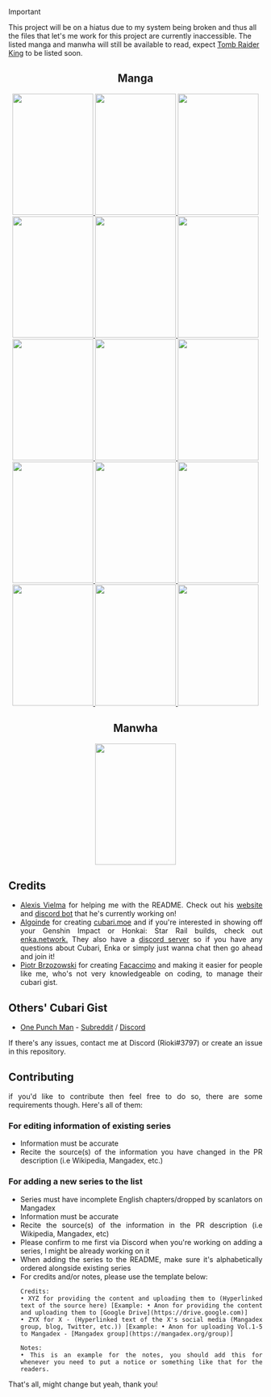> [!IMPORTANT]  
> This project will be on a hiatus due to my system being broken and thus all the files that let's me work for this project are currently inaccessible. The listed manga and manwha will still be available to read, expect [Tomb Raider King](https://anilist.co/manga/110462) to be listed soon.

<div align="center">

## Manga

<a href="https://cubari.moe/proxy/gist/cmF3L1lrdXpoZS9NYW5nYS9tYXN0ZXIvQWppbi5qc29u/" title="Ajin">
    <img src="https://github.com/Ykuzhe/Mangwha/assets/118425258/4145d589-6050-4e8c-9777-bbe2b908a496" width="160" height="240">
</a>

<a href="https://cubari.moe/proxy/gist/cmF3L1lrdXpoZS9NYW5nYS9tYXN0ZXIvQXlhc2hpbW9uLmpzb24/" title="Ayashimon">
    <img src="https://github.com/Ykuzhe/Mangwha/assets/118425258/ae31da7c-8889-4730-910b-ba7cd4ab8397" width="160" height="240">
</a>

<a href="https://cubari.moe/read/gist/cmF3L1lrdXpoZS9NYW5nd2hhL21hc3Rlci9CbGVhY2glMjAtJTIwRGlnaXRhbCUyMENvbG9yZWQlMjBDb21pY3MuanNvbg/" title="Bleach - Digital Colored Comics">
    <img src="https://github.com/Ykuzhe/Mangwha/assets/118425258/85607310-b38a-42ae-a545-4d7971c3828f" width="160" height="240"
</a>

<a href="https://cubari.moe/read/gist/cmF3L1lrdXpoZS9NYW5nd2hhL21hc3Rlci9DbGF5bW9yZS5qc29u/" title="Claymore">
    <img src="https://github.com/Ykuzhe/Mangwha/assets/118425258/6df54fa6-e932-42fc-8aa4-2db81f47262c" width="160" height="240">
</a>

<a href="https://cubari.moe/proxy/gist/cmF3L1lrdXpoZS9NYW5nYS9tYXN0ZXIvR29vZGJ5ZSwlMjBFcmkuanNvbg/" title="Goodbye, Eri">
    <img src="https://github.com/Ykuzhe/Mangwha/assets/118425258/6f478670-709e-47dd-bc89-15faa6948c4a" width="160" height="240">
</a>

<a href="https://cubari.moe/proxy/gist/cmF3L1lrdXpoZS9NYW5nYS9tYXN0ZXIvR3lvLmpzb24/" title= "Gyo">
    <img src="https://github.com/Ykuzhe/Mangwha/assets/118425258/72e93fa3-6dba-41d5-b1c9-21a0725f9468" width="160" height="240">
</a>

<a href="https://cubari.moe/proxy/gist/cmF3L1lrdXpoZS9NYW5nYS9tYXN0ZXIvSGVsbCdzJTIwUGFyYWRpc2UuanNvbg/" title="Hell's Paradise">
    <img src="https://github.com/Ykuzhe/Mangwha/assets/118425258/4b7afa46-b783-431c-bd00-2ff9598ff366" width="160" height="240">
</a> 

<a href="https://cubari.moe/read/gist/cmF3L1lrdXpoZS9NYW5nd2hhL21hc3Rlci9KdW5qaSUyMEl0byUyMFNob3J0JTIwU3RvcnklMjBDb2xsZWN0aW9uOiUyMEJFU1QlMjBPRiUyMEJFU1QuanNvbg/" title="Junji Ito Short Story Collection: BEST OF BEST">
    <img src="https://github.com/Ykuzhe/Mangwha/assets/118425258/640fd6b7-37d7-48bd-a62a-e7a1e818f07c" width="160" height="240">
</a>

<a href="https://cubari.moe/proxy/gist/cmF3L1lrdXpoZS9NYW5nYS9tYXN0ZXIvSnVzdCUyMExpc3RlbiUyMHRvJTIwdGhlJTIwU29uZy5qc29u/" title="Just Listen to the Song">
    <img src="https://github.com/Ykuzhe/Mangwha/assets/118425258/101ba298-8147-42f1-8a58-27881d86e668" width="160" height="240">
</a>

<a href="https://cubari.moe/proxy/gist/cmF3L1lrdXpoZS9NYW5nYS9tYXN0ZXIvTG9vayUyMEJhY2suanNvbg/" title="Look Back">
    <img src="https://github.com/Ykuzhe/Mangwha/assets/118425258/53454907-1547-4e4e-8437-e945cd881d79" width="160" height="240">
</a>

<a href="https://cubari.moe/proxy/gist/cmF3L1lrdXpoZS9NYW5nYS9tYXN0ZXIvTm8lMjBMb25nZXIlMjBIdW1hbi5qc29u/" title="No Longer Human">
    <img src="https://github.com/Ykuzhe/Mangwha/assets/118425258/074b1e94-bff0-46b1-a334-06ab057b118d" width="160" height="240"> 
</a>

<a href="https://cubari.moe/proxy/gist/cmF3L1lrdXpoZS9NYW5nYS9tYXN0ZXIvUmVkJTIwSG9vZC5qc29u/" title="Red Hood">
    <img src="https://github.com/Ykuzhe/Mangwha/assets/118425258/2bbfc272-9fcc-40bc-ac72-aee8c7250553" width="160" height="240">
</a>

<a href="https://cubari.moe/read/gist/cmF3L1lrdXpoZS9NYW5nd2hhL21hc3Rlci9TdW4tS2VuJTIwUm9jay5qc29u/" title="Sun-Ken Rock">
    <img src="https://github.com/Ykuzhe/Mangwha/assets/118425258/8487a3c5-bd67-42be-a60a-54ff0fbcd9c6" width="160" height="240">
</a>

<a href="https://cubari.moe/proxy/gist/cmF3L1lrdXpoZS9NYW5nYS9tYXN0ZXIvVGFrb3BpJ3MlMjBPcmlnaW5hbCUyMFNpbi5qc29u/" title="Takopi's Orignal Sin">
    <img src="https://github.com/Ykuzhe/Mangwha/assets/118425258/c91e53f1-3d3a-4a73-8e93-a5143bd64b1b" width="160" height="240">
</a>

<a href="https://cubari.moe/proxy/gist/cmF3L1lrdXpoZS9NYW5nYS9tYXN0ZXIvVXp1bWFraS5qc29u/" title="Uzumaki">
    <img src="https://github.com/Ykuzhe/Mangwha/assets/118425258/cfcdffe9-2d77-4ede-89bb-b37abe2c0d07" width="160" height="240">
</a>

## Manwha

<a href="https://cubari.moe/proxy/gist/cmF3L1lrdXpoZS9NYW5nYS9tYXN0ZXIvSGVyJTIwU3VtbW9uLmpzb24/" title="Her Summon">
    <img src="https://github.com/Ykuzhe/Mangwha/assets/118425258/03d615b2-e380-4a5f-b85e-4f7544bc6af6" width="160" height="240">
</a>

</div>

<div align="justify">
  
## Credits

- [Alexis Vielma](https://github.com/aelxxs) for helping me with the README. Check out his [website](https://alexis.lol/) and [discord bot](https://top.gg/bot/713362546920259645) that he's currently working on!
- [Algoinde](https://github.com/Algoinde) for creating [cubari.moe](https://cubari.moe) and if you're interested in showing off your Genshin Impact or Honkai: Star Rail builds, check out [enka.network.](https://enka.network/) They also have a [discord server](https://discord.gg/wwD2xTbQxe) so if you have any questions about Cubari, Enka or simply just wanna chat then go ahead and join it!
- [Piotr Brzozowski](https://github.com/stirante) for creating [Facaccimo](https://stirante.com/facaccimo/) and making it easier for people like me, who's not very knowledgeable on coding, to manage their cubari gist.

</div>

<div align="justify">

## Others' Cubari Gist

- [One Punch Man](https://cubari.moe/read/gist/Z2lzdC9mdW5reWhpcHBvLzFkNDBiZDVkYWUxMWUwM2E2YWYyMGU1YTlhMDMwZDgxL3Jhdy9vcG0uanNvbg/) - [Subreddit](https://www.reddit.com/r/OnePunchMan/) / [Discord](https://discord.gg/onepunchman)

If there's any issues, contact me at Discord (Rioki#3797) or create an issue in this repository.

## Contributing

if you'd like to contribute then feel free to do so, there are some requirements though. Here's all of them:

### For editing information of existing series

- Information must be accurate
- Recite the source(s) of the information you have changed in the PR description (i.e Wikipedia, Mangadex, etc.)

### For adding a new series to the list

- Series must have incomplete English chapters/dropped by scanlators on Mangadex
- Information must be accurate
- Recite the source(s) of the information in the PR description (i.e Wikipedia, Mangadex, etc)
- Please confirm to me first via Discord when you're working on adding a series, I might be already working on it
- When adding the series to the README, make sure it's alphabetically ordered alongside existing series
- For credits and/or notes, please use the template below:
  ```
  Credits:
  • XYZ for providing the content and uploading them to (Hyperlinked text of the source here) [Example: • Anon for providing the content and uploading them to [Google Drive](https://drive.google.com)]
  • ZYX for X - (Hyperlinked text of the X's social media (Mangadex group, blog, Twitter, etc.)) [Example: • Anon for uploading Vol.1-5 to Mangadex - [Mangadex group](https://mangadex.org/group)]

  Notes:
  • This is an example for the notes, you should add this for whenever you need to put a notice or something like that for the readers.
  ``` 

That's all, might change but yeah, thank you!
